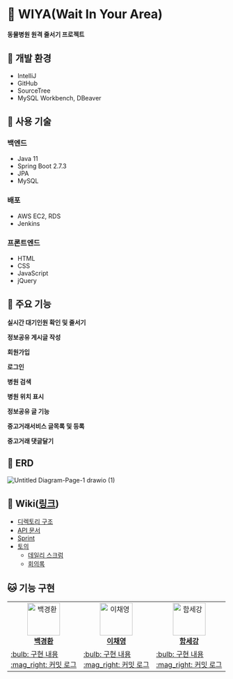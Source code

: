 # :dog: WIYA(Wait In Your Area)
**동물병원 원격 줄서기 프로젝트**

## :tiger: 개발 환경
- IntelliJ
- GitHub
- SourceTree
- MySQL Workbench, DBeaver

## :pig: 사용 기술
### 백엔드
- Java 11
- Spring Boot 2.7.3
- JPA
- MySQL

### 배포
- AWS EC2, RDS
- Jenkins

### 프론트엔드
- HTML
- CSS
- JavaScript
- jQuery

## :bear: 주요 기능
**실시간 대기인원 확인 및 줄서기**

**정보공유 게시글 작성**

**회원가입**

**로그인**

**병원 검색**

**병원 위치 표시**

**정보공유 글 기능**

**중고거래서비스 글목록 및 등록**

**중고거래 댓글달기**


## :rabbit: ERD

![Untitled Diagram-Page-1 drawio (1)](https://user-images.githubusercontent.com/79090478/199723391-26df6883-37e3-437d-ac36-f87f635c701f.png)

## :panda_face: Wiki([링크](https://github.com/WIYA-waitinyourarea/wiya/wiki))

* [디렉토리 구조](https://github.com/WIYA-waitinyourarea/wiya/wiki/directory)
* [API 문서](https://github.com/WIYA-waitinyourarea/wiya/wiki/api)
* [Sprint](https://github.com/WIYA-waitinyourarea/wiya/wiki#Sprint)
* [토의](https://github.com/WIYA-waitinyourarea/wiya/wiki#토의)
  * [데일리 스크럼](https://github.com/WIYA-waitinyourarea/wiya/wiki/daily_scrum)
  * [회의록](https://github.com/WIYA-waitinyourarea/wiya/wiki/meeting)


## :cat: 기능 구현

<table>
  <tr>
    <td align="center">
      <a href="https://github.com/dooboocookie">
        <img src="https://avatars.githubusercontent.com/u/79090478?v=4" width="75px;" alt="백경환">
        <br>
        <b>백경환</b>
      </a>
      <br>
    </td>
    <td align="center">
      <a href="https://github.com/chaeyeong222">
        <img src="https://avatars.githubusercontent.com/u/91577661?v=4" width="75px;" alt="이채영">
        <br>
        <b>이채영</b>
      </a>
      <br>
    </td>
    <td align="center">
      <a href="https://github.com/Full-squat">
        <img src="https://avatars.githubusercontent.com/u/101961563?v=4" width="75px;" alt="함세강">
        <br>
        <b>함세강</b>
      </a>
      <br>
    </td>
  </tr>
  <tr>
    <td>
      <a href="https://github.com/WIYA-waitinyourarea/wiya/wiki/기능구현_백경환" title="구현 내용">
        :bulb: 구현 내용
      </a>
      <br>
      <a href="https://github.com/WIYA-waitinyourarea/wiya/commits?author=dooboocookie" title="커밋 로그">
        :mag_right: 커밋 로그
      </a>
      <br>
    </td>
    <td>
      <a href="https://github.com/WIYA-waitinyourarea/wiya/wiki/기능구현_이채영" title="구현 내용">
        :bulb: 구현 내용
      </a>
      <br>
      <a href="https://github.com/WIYA-waitinyourarea/wiya/commits?author=chaeyeong222" title="커밋 로그">
        :mag_right: 커밋 로그
      </a>
      <br>
    </td>
    <td>
      <a href="https://github.com/WIYA-waitinyourarea/wiya/wiki/기능구현_함세강" title="구현 내용">
        :bulb: 구현 내용
      </a>
      <br>
      <a href="https://github.com/WIYA-waitinyourarea/wiya/commits?author=Full-squat" title="커밋 로그">
        :mag_right: 커밋 로그
      </a>
      <br>
    </td>
  </tr>
</table>